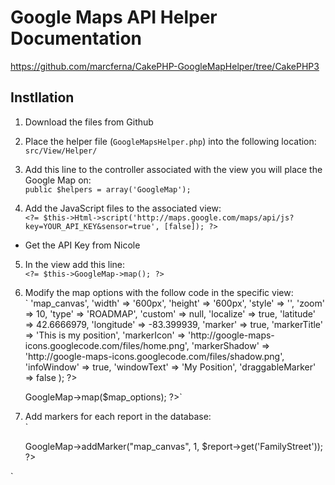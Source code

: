 # Google Maps API Helper Documentation  

https://github.com/marcferna/CakePHP-GoogleMapHelper/tree/CakePHP3  

## Instllation  
1) Download the files from Github  

2) Place the helper file (`GoogleMapsHelper.php`) into the following location:  
`src/View/Helper/`  

3) Add this line to the controller associated with the view you will place the Google Map on:  
`public $helpers = array('GoogleMap');`  

4) Add the JavaScript files to the associated view:  
`<?= $this->Html->script('http://maps.google.com/maps/api/js?key=YOUR_API_KEY&sensor=true', [false]); ?>`  
* Get the API Key from Nicole  

5) In the view add this line:  
`<?= $this->GoogleMap->map(); ?>`  

6) Modify the map options with the follow code in the specific view:  
`      <?=
        // Override any of the following default options to customize your map
        $map_options = array(
          'id' => 'map_canvas',
          'width' => '600px',
          'height' => '600px',
          'style' => '',
          'zoom' => 10,
          'type' => 'ROADMAP',
          'custom' => null,
          'localize' => true,
          'latitude' => 42.6666979,
          'longitude' => -83.399939,
          'marker' => true,
          'markerTitle' => 'This is my position',
          'markerIcon' => 'http://google-maps-icons.googlecode.com/files/home.png',
          'markerShadow' => 'http://google-maps-icons.googlecode.com/files/shadow.png',
          'infoWindow' => true,
          'windowText' => 'My Position',
          'draggableMarker' => false
        );
      ?>
      <?= $this->GoogleMap->map($map_options); ?>`
       
7) Add markers for each report in the database:  
`<?php foreach ($reports as $report): ?>
    <?= $this->GoogleMap->addMarker("map_canvas", 1, $report->get('FamilyStreet')); ?>
<?php endforeach; ?>`  
